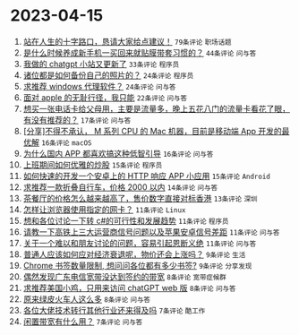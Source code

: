 # 2023-04-15

1. [站在人生的十字路口，恳请大家给点建议！](https://www.v2ex.com/t/932709) `79条评论` `职场话题`
1. [是什么时候养成新手机一买回来就贴膜带套习惯的？](https://www.v2ex.com/t/932721) `44条评论` `问与答`
1. [我做的 chatgpt 小站又更新了](https://www.v2ex.com/t/932685) `33条评论` `程序员`
1. [诸位都是如何备份自己的照片的？](https://www.v2ex.com/t/932724) `24条评论` `程序员`
1. [求推荐 windows 代理软件？](https://www.v2ex.com/t/932695) `24条评论` `问与答`
1. [面对 apple 的无耻行径，我只能](https://www.v2ex.com/t/932731) `22条评论` `问与答`
1. [想买一张电话卡给父母用，主要是流量多，晚上五花八门的流量卡看花了眼，有没有推荐的？](https://www.v2ex.com/t/932708) `17条评论` `问与答`
1. [[分享]不得不承认， M 系列 CPU 的 Mac 机器，目前是移动端 App 开发的最优解](https://www.v2ex.com/t/932711) `16条评论` `macOS`
1. [为什么国内 APP 都喜欢搞这种低智引导](https://www.v2ex.com/t/932703) `16条评论` `问与答`
1. [上班期间如何优雅的炒股](https://www.v2ex.com/t/932743) `15条评论` `程序员`
1. [如何快速的开发一个安卓上的 HTTP 响应 APP 小应用](https://www.v2ex.com/t/932691) `15条评论` `Android`
1. [求推荐一款折叠自行车，价格 2000 以内](https://www.v2ex.com/t/932679) `14条评论` `问与答`
1. [茶餐厅的价格怎么越来越高了，售价数字直接对标香港](https://www.v2ex.com/t/932735) `13条评论` `深圳`
1. [怎样让浏览器使用指定的网卡？](https://www.v2ex.com/t/932747) `11条评论` `Linux`
1. [想和各位讨论一下转 c#的可行性和发展趋势](https://www.v2ex.com/t/932736) `11条评论` `程序员`
1. [请教一下高铁上三大运营商信号问题以及苹果安卓信号差距](https://www.v2ex.com/t/932704) `11条评论` `问与答`
1. [关于一个难以和朋友讨论的问题，容易引起恩断义绝](https://www.v2ex.com/t/932728) `11条评论` `问与答`
1. [普通人应该如何应对经济衰退呢，物价还会上涨吗？](https://www.v2ex.com/t/932723) `9条评论` `生活`
1. [Chrome 书签数量限制, 想问问各位都有多少书签?](https://www.v2ex.com/t/932722) `9条评论` `分享发现`
1. [偶然发现广东电信宽带没达到签约的带宽](https://www.v2ex.com/t/932732) `8条评论` `宽带症候群`
1. [求推荐美国小鸡，只用来访问 chatGPT web 版](https://www.v2ex.com/t/932720) `8条评论` `问与答`
1. [原来绿皮火车人这么多](https://www.v2ex.com/t/932719) `8条评论` `问与答`
1. [各位大佬技术转行其他行业还来得及吗](https://www.v2ex.com/t/932753) `7条评论` `酷工作`
1. [闲置带宽有什么用？](https://www.v2ex.com/t/932734) `7条评论` `问与答`
